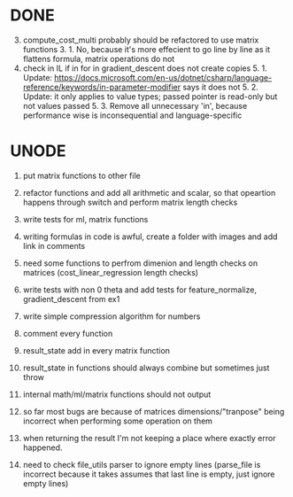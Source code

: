 # DONE
3. compute_cost_multi probably should be refactored to use matrix functions
	3. 1. No, because it's more effecient to go line by line as it flattens formula, matrix operations do not
5. check in IL if in for in gradient_descent does not create copies
	5. 1. Update: https://docs.microsoft.com/en-us/dotnet/csharp/language-reference/keywords/in-parameter-modifier says it does not
	5. 2. Update: it only applies to value types; passed pointer is read-only but not values passed
	5. 3. Remove all unnecessary 'in', because performance wise is inconsequential and language-specific

# UNODE
1. put matrix functions to other file
2. refactor functions and add all arithmetic and scalar, so that opeartion happens through switch and perform matrix length checks
4. write tests for ml, matrix functions
6. writing formulas in code is awful, create a folder with images and add link in comments
7. need some functions to perfrom dimenion and length checks on matrices (cost_linear_regression length checks)
8. write tests with non 0 theta and add tests for feature_normalize, gradient_descent from ex1
9. write simple compression algorithm for numbers
10. comment every function
11. result_state add in every matrix function
12. result_state in functions should always combine but sometimes just throw
13. internal math/ml/matrix functions should not output
14. so far most bugs are because of matrices dimensions/"tranpose" being incorrect when performing some operation on them
15. when returning the result I'm not keeping a place where exactly error happened.

16. need to check file_utils parser to ignore empty lines (parse_file is incorrect because it takes assumes that last line is empty, just ignore empty lines)
